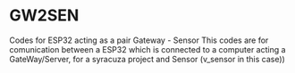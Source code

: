 # GW2SEN
Codes for ESP32 acting as a pair Gateway - Sensor
This codes are for comunication between a ESP32 which is connected to a computer acting a GateWay/Server, for a syracuza project and Sensor (v_sensor in this case))
